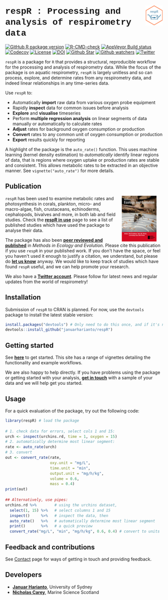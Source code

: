 # <a href='http://januarharianto.github.io/respR'> <img src='man/figures/logo.png' align="right" width="11%" /></a> <font style="font-family:'Courier New'">respR : Processing and analysis of respirometry data</font> 

<!-- badges: start -->
[![GitHub R package version](https://img.shields.io/github/r-package/v/januarharianto/respR)](https://github.com/januarharianto/respR)
[![R-CMD-check](https://github.com/januarharianto/respR/workflows/R-CMD-check/badge.svg)](https://github.com/januarharianto/respR/actions)
[![AppVeyor Build status](https://ci.appveyor.com/api/projects/status/1c5ek2c0xf9htkjl?svg=true)](https://ci.appveyor.com/project/nicholascarey/respr-0ltva)
[![Codecov](https://codecov.io/gh/januarharianto/respR/branch/master/graph/badge.svg)](https://app.codecov.io/gh/januarharianto/respR)
[![License](https://img.shields.io/badge/license-GPL--3-blue.svg)](https://www.gnu.org/licenses/gpl-3.0.en.html)
[![DOI](https://zenodo.org/badge/66126363.svg)](https://zenodo.org/badge/latestdoi/66126363)
[![Github Star](https://img.shields.io/github/stars/januarharianto/respR?style=social)](https://GitHub.com/januarharianto/respR/stargazers/)
[![Github watchers](https://img.shields.io/github/watchers/januarharianto/respR?label=Watch&style=social)](https://img.shields.io/github/watchers/januarharianto/respR?style=social)
[![Twitter](https://img.shields.io/twitter/follow/respR_pkg.svg?label=Follow&style=social)](https://twitter.com/respR_pkg?ref_src=twsrc%5Etfw)
<!-- badges: end -->


`respR` is a package for `R` that provides a structural, reproducible workflow for the processing and analysis of respirometry data. 
While the focus of the package is on aquatic respirometry, `respR` is largely unitless and so can process, explore, and determine rates from any respirometry data, and indeed linear relationships in any time-series data.

Use `respR` to:

- Automatically **import** raw data from various oxygen probe equipment
- Rapidly **inspect** data for common issues before analysis
- **Explore** and **visualise** timeseries 
- Perform **multiple regression analysis** on linear segments of data manually or automatically to calculate rates
- **Adjust** rates for background oxygen consumption or production
- **Convert** rates to any common unit of oxygen consumption or production
- **Export** results quickly for reporting

A highlight of the package is the `auto_rate()` function. This uses machine learning (kernel density estimation) to *automatically* identify linear regions of data, that is regions where oxygen uptake or production rates are stable and consistent. This allows metabolic rates to be extracted in an objective manner. See `vignette("auto_rate")` for more details.

## Publication 

<a href='https://besjournals.onlinelibrary.wiley.com/doi/abs/10.1111/2041-210X.13162'><img src='man/figures/mee_cover.jpg' align="right" width="22%" hspace = "20" /></a>

`respR` has been used to examine metabolic rates and photosynthesis in corals, plankton, micro- and macro-algae, fish, crustaceans, echinoderms, cephalopods, bivalves and more, in both lab and field studies. Check the [**respR in use**]() page to see a list of published studies which have used the package to analyse their data.

The package has also been [**peer reviewed and published**](https://besjournals.onlinelibrary.wiley.com/doi/10.1111/2041-210X.13162) in *Methods in Ecology and Evolution*. Please cite this publication if you use `respR` in your published work. If you don't have the space, or feel you haven't used it enough to justify a citation, we understand, but please do [**let us know**](mailto:nicholascarey@gmail.com) anyway. We would like to keep track of studies which have found `respR` useful, and we can help promote your research. 

We also have a [**Twitter account**](https://twitter.com/respR_pkg). Please follow for latest news and regular updates from the world of respirometry!

## Installation
Submission of `respR` to CRAN is planned. For now, use the `devtools` package to install the latest stable version:

```r
install.packages("devtools") # Only need to do this once, and if it's not already installed!
devtools::install_github("januarharianto/respR")
```

## Getting started

See [**here**](https://nicholascarey.github.io/respRsite/articles/respR.html) to get started. This site has a range of vignettes detailing the functionality and example workflows. 

We are also happy to help directly. If you have problems using the package or getting started with your analysis, [**get in touch**](mailto:nicholascarey@gmail.com) with a sample of your data and we will help get you started. 

## Usage

For a quick evaluation of the package, try out the following code:

```r
library(respR) # load the package

# 1. check data for errors, select cols 1 and 15:
urch <- inspect(urchins.rd, time = 1, oxygen = 15) 
# 2. automatically determine most linear segment:
rate <- auto_rate(urch)
# 3. convert
out <- convert_rate(rate, 
                    oxy.unit = "mg/L", 
                    time.unit = "min", 
                    output.unit = "mg/h/kg", 
                    volume = 0.6, 
                    mass = 0.4)
print(out)

## Alternatively, use pipes:
urchins.rd %>%        # using the urchins dataset,
  select(1, 15) %>%   # select columns 1 and 15
  inspect()     %>%   # inspect the data, then
  auto_rate()   %>%   # automatically determine most linear segment
  print()       %>%   # a quick preview
  convert_rate("mg/L", "min", "mg/h/kg", 0.6, 0.4) # convert to units
```

## Feedback and contributions

See [Contact]() page for ways of getting in touch and providing feedback. 

## Developers

- [**Januar Harianto**](https://github.com/januarharianto), University of Sydney
- [**Nicholas Carey**](https://github.com/nicholascarey), Marine Science Scotland

